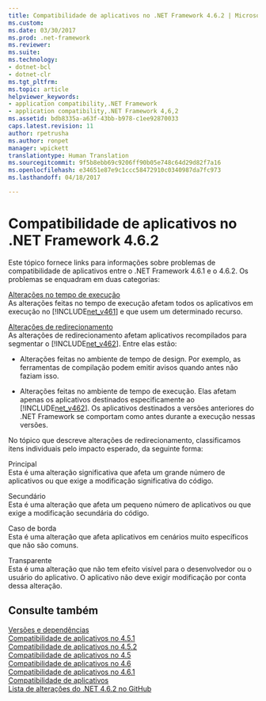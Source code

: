```yaml
---
title: Compatibilidade de aplicativos no .NET Framework 4.6.2 | Microsoft Docs
ms.custom: 
ms.date: 03/30/2017
ms.prod: .net-framework
ms.reviewer: 
ms.suite: 
ms.technology:
- dotnet-bcl
- dotnet-clr
ms.tgt_pltfrm: 
ms.topic: article
helpviewer_keywords:
- application compatibility,.NET Framework
- application compatibility,.NET Framework 4,6,2
ms.assetid: bdb8335a-a63f-43bb-b978-c1ee92870033
caps.latest.revision: 11
author: rpetrusha
ms.author: ronpet
manager: wpickett
translationtype: Human Translation
ms.sourcegitcommit: 9f5b8ebb69c9206ff90b05e748c64d29d82f7a16
ms.openlocfilehash: e34651e87e9c1ccc58472910c0340987da7fc973
ms.lasthandoff: 04/18/2017

---
```

# <a name="application-compatibility-in-the-net-framework-462"></a>Compatibilidade de aplicativos no .NET Framework 4.6.2
Este tópico fornece links para informações sobre problemas de compatibilidade de aplicativos entre o .NET Framework 4.6.1 e o 4.6.2. Os problemas se enquadram em duas categorias:  
  
 [Alterações no tempo de execução](../../../docs/framework/migration-guide/runtime-changes-in-the-net-framework-4-6-2.md)  
 As alterações feitas no tempo de execução afetam todos os aplicativos em execução no [!INCLUDE[net_v461](../../../includes/net-v461-md.md)] e que usem um determinado recurso.  
  
 [Alterações de redirecionamento](../../../docs/framework/migration-guide/retargeting-changes-in-the-net-framework-4-6-2.md)  
 As alterações de redirecionamento afetam aplicativos recompilados para segmentar o [!INCLUDE[net_v462](../../../includes/net-v462-md.md)]. Entre elas estão:  
  
-   Alterações feitas no ambiente de tempo de design. Por exemplo, as ferramentas de compilação podem emitir avisos quando antes não faziam isso.  
  
-   Alterações feitas no ambiente de tempo de execução. Elas afetam apenas os aplicativos destinados especificamente ao [!INCLUDE[net_v462](../../../includes/net-v462-md.md)]. Os aplicativos destinados a versões anteriores do .NET Framework se comportam como antes durante a execução nessas versões.  
  
 No tópico que descreve alterações de redirecionamento, classificamos itens individuais pelo impacto esperado, da seguinte forma:  
  
 Principal  
 Esta é uma alteração significativa que afeta um grande número de aplicativos ou que exige a modificação significativa do código.  
  
 Secundário  
 Esta é uma alteração que afeta um pequeno número de aplicativos ou que exige a modificação secundária do código.  
  
 Caso de borda  
 Esta é uma alteração que afeta aplicativos em cenários muito específicos que não são comuns.  
  
 Transparente  
 Esta é uma alteração que não tem efeito visível para o desenvolvedor ou o usuário do aplicativo. O aplicativo não deve exigir modificação por conta dessa alteração.  
  
## <a name="see-also"></a>Consulte também  
 [Versões e dependências](../../../docs/framework/migration-guide/versions-and-dependencies.md)   
 [Compatibilidade de aplicativos no 4.5.1](../../../docs/framework/migration-guide/application-compatibility-in-the-net-framework-4-5-1.md)   
 [Compatibilidade de aplicativos no 4.5.2](../../../docs/framework/migration-guide/application-compatibility-in-the-net-framework-4-5-2.md)   
 [Compatibilidade de aplicativos no 4.5](../../../docs/framework/migration-guide/application-compatibility-in-the-net-framework-4-5.md)   
 [Compatibilidade de aplicativos no 4.6](../../../docs/framework/migration-guide/application-compatibility-in-the-net-framework-4-6.md)   
 [Compatibilidade de aplicativos no 4.6.1](../../../docs/framework/migration-guide/application-compatibility-in-the-net-framework-4-6-1.md)   
 [Compatibilidade de aplicativos](../../../docs/framework/migration-guide/application-compatibility.md)   
 [Lista de alterações do .NET 4.6.2 no GitHub](http://go.microsoft.com/fwlink/?LinkId=708778)
 
